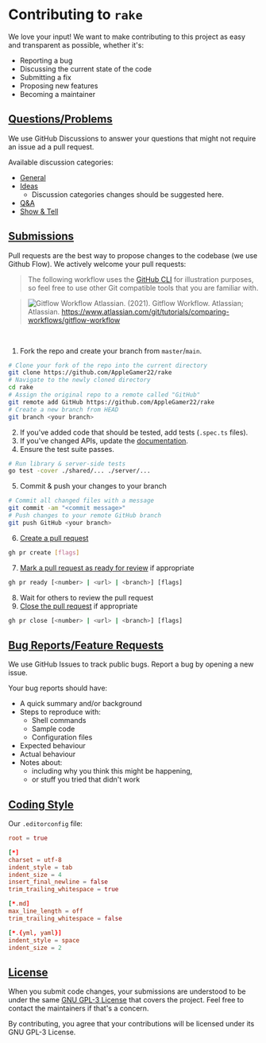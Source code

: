 # Contributing to `rake`
We love your input! We want to make contributing to this project as easy and transparent as possible, whether it's:
* Reporting a bug
* Discussing the current state of the code
* Submitting a fix
* Proposing new features
* Becoming a maintainer

## [Questions/Problems](https://github.com/AppleGamer22/rake/discussions)
We use GitHub Discussions to answer your questions that might not require an issue ad a pull request.

Available discussion categories:
* [General](https://github.com/AppleGamer22/rake/discussions/categories/general)
* [Ideas](https://github.com/AppleGamer22/rake/discussions/categories/ideas)
  * Discussion categories changes should be suggested here.
* [Q&A](https://github.com/AppleGamer22/rake/discussions/categories/q-a)
* [Show & Tell](https://github.com/AppleGamer22/rake/discussions/categories/show-tell)

## [Submissions](https://guides.github.com/introduction/flow/index.html)
Pull requests are the best way to propose changes to the codebase (we use Github Flow). We actively welcome your pull requests:

> The following workflow uses the [GitHub CLI](https://cli.github.com/) for illustration purposes, so feel free to use other Git compatible tools that you are familiar with.

>![Gitflow Workflow](https://wac-cdn.atlassian.com/dam/jcr:61ccc620-5249-4338-be66-94d563f2843c/05%20(2).svg?cdnVersion=1393)
> Atlassian. (2021). Gitflow Workflow. Atlassian; Atlassian. https://www.atlassian.com/git/tutorials/comparing-workflows/gitflow-workflow

‌

1. Fork the repo and create your branch from `master`/`main`.
```bash
# Clone your fork of the repo into the current directory
git clone https://github.com/AppleGamer22/rake
# Navigate to the newly cloned directory
cd rake
# Assign the original repo to a remote called "GitHub"
git remote add GitHub https://github.com/AppleGamer22/rake
# Create a new branch from HEAD
git branch <your branch>
```
2. If you've added code that should be tested, add tests (`.spec.ts` files).
3. If you've changed APIs, update the [documentation](https://tsdoc.org/).
4. Ensure the test suite passes.
```bash
# Run library & server-side tests
go test -cover ./shared/... ./server/...
```
5. Commit & push your changes to your branch
```bash
# Commit all changed files with a message
git commit -am "<commit message>"
# Push changes to your remote GitHub branch
git push GitHub <your branch>
```
6. [Create a pull request](https://cli.github.com/manual/gh_pr_create)
```bash
gh pr create [flags]
```
7. [Mark a pull request as ready for review](https://cli.github.com/manual/gh_pr_ready) if appropriate
```bash
gh pr ready [<number> | <url> | <branch>] [flags]
```
8. Wait for others to review the pull request
9. [Close the pull request](https://cli.github.com/manual/gh_pr_close) if appropriate
```bash
gh pr close [<number> | <url> | <branch>] [flags]
```

## [Bug Reports/Feature Requests](https://github.com/AppleGamer22/rake/issues)
We use GitHub Issues to track public bugs. Report a bug by opening a new issue.

Your bug reports should have:
* A quick summary and/or background
* Steps to reproduce with:
  * Shell commands
  * Sample code
  * Configuration files
* Expected behaviour
* Actual behaviour
* Notes about:
  * including why you think this might be happening,
  * or stuff you tried that didn't work

## [Coding Style](https://editorconfig.org/)
Our `.editorconfig` file:
```toml
root = true

[*]
charset = utf-8
indent_style = tab
indent_size = 4
insert_final_newline = false
trim_trailing_whitespace = true

[*.md]
max_line_length = off
trim_trailing_whitespace = false

[*.{yml, yaml}]
indent_style = space
indent_size = 2
```
## [License](https://github.com/AppleGamer22/rake/blob/master/LICENSE.md)
When you submit code changes, your submissions are understood to be under the same [GNU GPL-3 License](https://choosealicense.com/licenses/gpl-3.0/) that covers the project. Feel free to contact the maintainers if that's a concern.

By contributing, you agree that your contributions will be licensed under its GNU GPL-3 License.